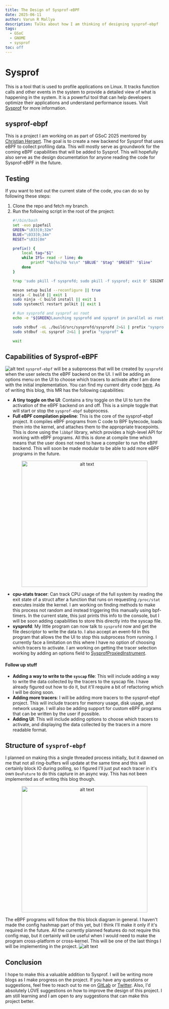 ```yaml
---
title: The Design of Sysprof-eBPF
date: 2025-06-11
author: Varun R Mallya
description: Talks about how I am thinking of designing sysprof-ebpf
tags:
  - GSoC
  - GNOME
  - sysprof
toc: off
---
```


# Sysprof
This is a tool that is used to profile applications on Linux. It tracks function calls and other events in the system to provide a detailed view of what is happening in the system. It is a powerful tool that can help developers optimize their applications and understand performance issues. Visit [Sysprof](https://gitlab.gnome.org/GNOME/sysprof) for more information.

## sysprof-ebpf
This is a project I am working on as part of GSoC 2025 mentored by [Christian Hergert](https://gitlab.gnome.org/chergert). The goal is to create a new backend for Sysprof that uses eBPF to collect profiling data. This will mostly serve as groundwork for the coming eBPF capabilities that will be added to Sysprof. This will hopefully also serve as the design documentation for anyone reading the code for Sysprof-eBPF in the future.

## Testing
If you want to test out the current state of the code, you can do so by following these steps:
1. Clone the repo and fetch my branch.
2. Run the following script in the root of the project:
   ```bash
   #!/bin/bash
   set -euo pipefail
   GREEN="\033[0;32m"
   BLUE="\033[0;34m"
   RESET="\033[0m"
   
   prefix() {
       local tag="$1"
       while IFS= read -r line; do
           printf "%b[%s]%b %s\n" "$BLUE" "$tag" "$RESET" "$line"
       done
   }

   trap 'sudo pkill -f sysprofd; sudo pkill -f sysprof; exit 0' SIGINT SIGTERM

   meson setup build --reconfigure || true
   ninja -C build || exit 1
   sudo ninja -C build install || exit 1
   sudo systemctl restart polkit || exit 1
   
   # Run sysprofd and sysprof as root
   echo -e "${GREEN}Launching sysprofd and sysprof in parallel as root...${RESET}"

   sudo stdbuf -oL ./build/src/sysprofd/sysprofd 2>&1 | prefix "sysprofd" &
   sudo stdbuf -oL sysprof 2>&1 | prefix "sysprof" &
   
   wait
   ```


## Capabilities of Sysprof-eBPF
![alt text](blog-Page-1.drawio.png)
`sysprof-ebpf` will be a subprocess that will be created by `sysprofd` when the user selects the eBPF backend on the UI. I will be adding an options menu on the UI to choose which tracers to activate after I am done with the initial implementation. You can find my current dirty code [here](https://gitlab.gnome.org/varunrmallya/sysprof/-/tree/gsoc2025/pipeline). As of writing this blog, this MR has the following capabilities:
- **A tiny toggle on the UI**: Contains a tiny toggle on the UI to turn the activation of the eBPF backend on and off. This is a simple toggle that will start or stop the `sysprof-ebpf` subprocess.
- **Full eBPF compilation pipeline**: This is the core of the sysprof-ebpf project. It compiles eBPF programs from C code to BPF bytecode, loads them into the kernel, and attaches them to the appropriate tracepoints. This is done using the `libbpf` library, which provides a high-level API for working with eBPF programs. All this is done at compile time which means that the user does not need to have a compiler to run the eBPF backend. This will soon be made modular to be able to add more eBPF programs in the future.
<p align="center">
  <img src="image.png" alt="alt text" width="400">
  </img>
</p>

- **cpu-stats tracer**:  Can track CPU usage of the full system by reading the exit state of a struct after a function that runs on requesting `/proc/stat` executes inside the kernel. I am working on finding methods to make this process not random and instead triggering this manually using bpf-timers. In the current state, this just prints this info to the console, but I will be soon adding capabilities to store this directly into the syscap file.
- **sysprofd**: My little program can now talk to `sysprofd` now and get the file descriptor to write the data to. I also accept an event-fd in this program that allows the the UI to stop this subprocess from running. 
I currently face a limitation on this where I have no option of choosing which tracers to activate. I am working on getting the tracer selection working by adding an options field to [SysprofProxiedInstrument](https://gitlab.gnome.org/GNOME/sysprof/issues/146).

#### Follow up stuff
- **Adding a way to write to the `syscap` file**: This will include adding a way to write the data collected by the tracers to the syscap file. I have already figured out how to do it, but it'll require a bit of refactoring which I will be doing soon.
- **Adding more tracers**: I will be adding more tracers to the sysprof-ebpf project. This will include tracers for memory usage, disk usage, and network usage. I will also be adding support for custom eBPF programs that can be written by the user if possible.
- **Adding UI**: This will include adding options to choose which tracers to activate, and displaying the data collected by the tracers in a more readable format.

## Structure of `sysprof-ebpf`
I planned on making this a single threaded process initially, but it dawned on me that not all ring-buffers will update at the same time and this will certainly block IO during polling, so I figured I'll just put each tracer in it's own `DexFuture` to do this capture in an async way. This has not been implemented as of writing this blog though. 
<p align="center">
  <img src="blog-Page-3.drawio.png" alt="alt text" width="400">
  </img>
</p>

The eBPF programs will follow the this block diagram in general. I haven't made the config hashmap part of this yet, but I think I'll make it only if it's required in the future. All the currently planned features do not require this config map, but it certainly will be useful when I would need to make the program cross-platform or cross-kernel. This will be one of the last things I will be implementing in the project.
![alt text](blog-Page-2.drawio.png)

## Conclusion
I hope to make this a valuable addition to Sysprof. I will be writing more blogs as I make progress on the project. If you have any questions or suggestions, feel free to reach out to me on [GitLab](https://gitlab.gnome.org/varunrmallya) or [Twitter](https://x.com/SDLRenderer). Also, I'd absolutely LOVE suggestions on how to improve the design of this project. I am still learning and I am open to any suggestions that can make this project better.
